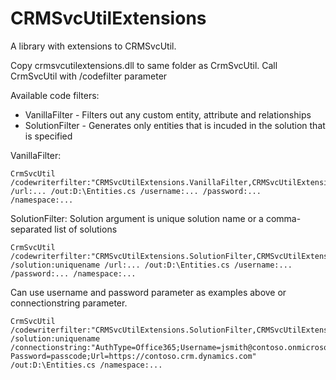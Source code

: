 CRMSvcUtilExtensions
====================

A library with extensions to CRMSvcUtil.

Copy crmsvcutilextensions.dll to same folder as CrmSvcUtil. Call CrmSvcUtil with /codefilter parameter

Available code filters:
* VanillaFilter - Filters out any custom entity, attribute and relationships
* SolutionFilter - Generates only entities that is incuded in the solution that is specified

VanillaFilter:
```
CrmSvcUtil /codewriterfilter:"CRMSvcUtilExtensions.VanillaFilter,CRMSvcUtilExtensions"
/url:... /out:D:\Entities.cs /username:... /password:... /namespace:...
```

SolutionFilter:
Solution argument is unique solution name or a comma-separated list of solutions
```
CrmSvcUtil /codewriterfilter:"CRMSvcUtilExtensions.SolutionFilter,CRMSvcUtilExtensions"
/solution:uniquename /url:... /out:D:\Entities.cs /username:... /password:... /namespace:...
```

Can use username and password parameter as examples above or connectionstring parameter.
```
CrmSvcUtil /codewriterfilter:"CRMSvcUtilExtensions.SolutionFilter,CRMSvcUtilExtensions"
/solution:uniquename /connectionstring:"AuthType=Office365;Username=jsmith@contoso.onmicrosoft.com; Password=passcode;Url=https://contoso.crm.dynamics.com" /out:D:\Entities.cs /namespace:...
```
